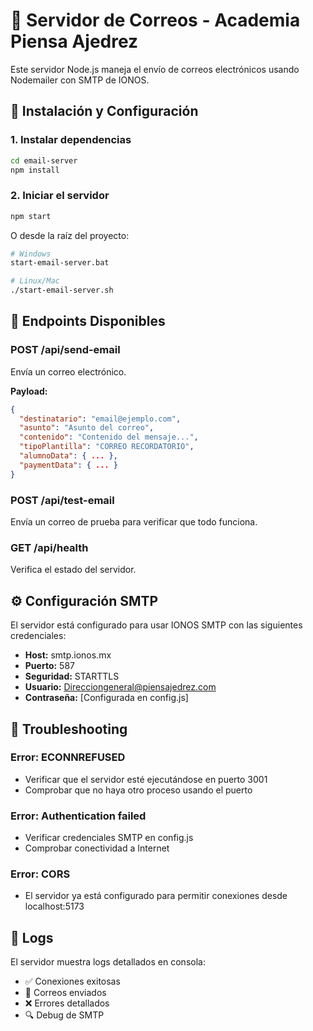 # 📧 Servidor de Correos - Academia Piensa Ajedrez

Este servidor Node.js maneja el envío de correos electrónicos usando Nodemailer con SMTP de IONOS.

## 🚀 Instalación y Configuración

### 1. Instalar dependencias

```bash
cd email-server
npm install
```

### 2. Iniciar el servidor

```bash
npm start
```

O desde la raíz del proyecto:

```bash
# Windows
start-email-server.bat

# Linux/Mac
./start-email-server.sh
```

## 📡 Endpoints Disponibles

### POST /api/send-email

Envía un correo electrónico.

**Payload:**

```json
{
  "destinatario": "email@ejemplo.com",
  "asunto": "Asunto del correo",
  "contenido": "Contenido del mensaje...",
  "tipoPlantilla": "CORREO RECORDATORIO",
  "alumnoData": { ... },
  "paymentData": { ... }
}
```

### POST /api/test-email

Envía un correo de prueba para verificar que todo funciona.

### GET /api/health

Verifica el estado del servidor.

## ⚙️ Configuración SMTP

El servidor está configurado para usar IONOS SMTP con las siguientes credenciales:

- **Host:** smtp.ionos.mx
- **Puerto:** 587
- **Seguridad:** STARTTLS
- **Usuario:** Direcciongeneral@piensajedrez.com
- **Contraseña:** [Configurada en config.js]

## 🔧 Troubleshooting

### Error: ECONNREFUSED

- Verificar que el servidor esté ejecutándose en puerto 3001
- Comprobar que no haya otro proceso usando el puerto

### Error: Authentication failed

- Verificar credenciales SMTP en config.js
- Comprobar conectividad a Internet

### Error: CORS

- El servidor ya está configurado para permitir conexiones desde localhost:5173

## 📝 Logs

El servidor muestra logs detallados en consola:

- ✅ Conexiones exitosas
- 📧 Correos enviados
- ❌ Errores detallados
- 🔍 Debug de SMTP









